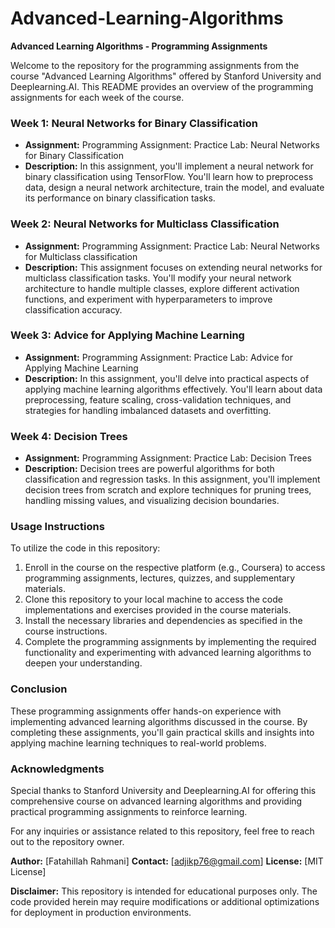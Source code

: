 # Advanced-Learning-Algorithms

**Advanced Learning Algorithms - Programming Assignments**

Welcome to the repository for the programming assignments from the course "Advanced Learning Algorithms" offered by Stanford University and Deeplearning.AI. This README provides an overview of the programming assignments for each week of the course.

### Week 1: Neural Networks for Binary Classification
- **Assignment:** Programming Assignment: Practice Lab: Neural Networks for Binary Classification
- **Description:** In this assignment, you'll implement a neural network for binary classification using TensorFlow. You'll learn how to preprocess data, design a neural network architecture, train the model, and evaluate its performance on binary classification tasks.

### Week 2: Neural Networks for Multiclass Classification
- **Assignment:** Programming Assignment: Practice Lab: Neural Networks for Multiclass classification
- **Description:** This assignment focuses on extending neural networks for multiclass classification tasks. You'll modify your neural network architecture to handle multiple classes, explore different activation functions, and experiment with hyperparameters to improve classification accuracy.

### Week 3: Advice for Applying Machine Learning
- **Assignment:** Programming Assignment: Practice Lab: Advice for Applying Machine Learning
- **Description:** In this assignment, you'll delve into practical aspects of applying machine learning algorithms effectively. You'll learn about data preprocessing, feature scaling, cross-validation techniques, and strategies for handling imbalanced datasets and overfitting.

### Week 4: Decision Trees
- **Assignment:** Programming Assignment: Practice Lab: Decision Trees
- **Description:** Decision trees are powerful algorithms for both classification and regression tasks. In this assignment, you'll implement decision trees from scratch and explore techniques for pruning trees, handling missing values, and visualizing decision boundaries.

### Usage Instructions
To utilize the code in this repository:
1. Enroll in the course on the respective platform (e.g., Coursera) to access programming assignments, lectures, quizzes, and supplementary materials.
2. Clone this repository to your local machine to access the code implementations and exercises provided in the course materials.
3. Install the necessary libraries and dependencies as specified in the course instructions.
4. Complete the programming assignments by implementing the required functionality and experimenting with advanced learning algorithms to deepen your understanding.

### Conclusion
These programming assignments offer hands-on experience with implementing advanced learning algorithms discussed in the course. By completing these assignments, you'll gain practical skills and insights into applying machine learning techniques to real-world problems.

### Acknowledgments
Special thanks to Stanford University and Deeplearning.AI for offering this comprehensive course on advanced learning algorithms and providing practical programming assignments to reinforce learning.

For any inquiries or assistance related to this repository, feel free to reach out to the repository owner.

**Author:** [Fatahillah Rahmani]
**Contact:** [adjikp76@gmail.com]
**License:** [MIT License]

**Disclaimer:** This repository is intended for educational purposes only. The code provided herein may require modifications or additional optimizations for deployment in production environments.
